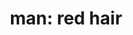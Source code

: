 ---
layout: smileys&emotion
title: "man: red hair"
emoji: man_red_hair
permalink: 👨‍🦰.html
image: assets/img/3moji/man_red_hair.png
---